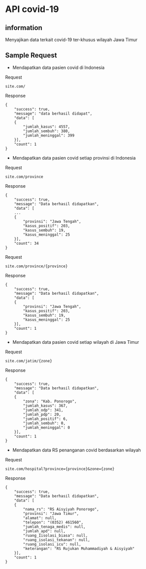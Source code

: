 # API covid-19

## information
Menyajikan data terkait covid-19 ter-khusus wilayah Jawa Timur

## Sample Request

* Mendapatkan data pasien covid di Indonesia

Request
```
site.com/
```
Response
```
{
    "success": true,
    "message": "data berhasil didapat",
    "data": [
    {
        "jumlah_kasus": 4557,
        "jumlah_sembuh": 380,
        "jumlah_meninggal": 399
    }],
    "count": 1
}
```



* Mendapatkan data pasien covid setiap provinsi di Indonesia

Request
```
site.com/province
```
Response
```
{
    "success": true,
    "message": "Data berhasil didapatkan",
    "data": [
    ...
    {
        "provinsi": "Jawa Tengah",
        "kasus_positif": 203,
        "kasus_sembuh": 19,
        "kasus_meninggal": 25
    }],
    "count": 34
}

```

Request
```
site.com/province/{province}
```
Response
```
{
    "success": true,
    "message": "Data berhasil didapatkan",
    "data": [
    {
        "provinsi": "Jawa Tengah",
        "kasus_positif": 203,
        "kasus_sembuh": 19,
        "kasus_meninggal": 25
    }],
    "count": 1
}

```


* Mendapatkan data pasien covid setiap wilayah di Jawa Timur

Request
```
site.com/jatim/{zone}
```
Response
```
{
    "success": true,
    "message": "Data berhasil didapatkan",
    "data": [
    {
        "zona": "Kab. Ponorogo",
        "jumlah_kasus": 367,
        "jumlah_odp": 341,
        "jumlah_pdp": 20,
        "jumlah_positif": 6,
        "jumlah_sembuh": 0,
        "jumlah_meninggal": 0
    }],
    "count": 1
}
```




* Mendapatkan data RS penanganan covid berdasarkan wilayah

Request
```
site.com/hospital?province={province}&zone={zone}
```
Response
```
{
    "success": true,
    "message": "Data berhasil didapatkan",
    "data": [
    {
        "nama_rs": "RS Aisyiyah Ponorogo",
        "provinsi": "Jawa Timur",
        "alamat": null,
        "telepon": "(0352) 461560",
        "jumlah_tenaga_medis": null,
        "jumlah_apd": null,
        "ruang_Iisolasi_biasa": null,
        "ruang_isolasi_tekanan": null,
        "ruang_isolasi_icu": null,
        "keterangan": "RS Rujukan Muhammadiyah & Aisyiyah"
    }],
    "count": 1
}
```
